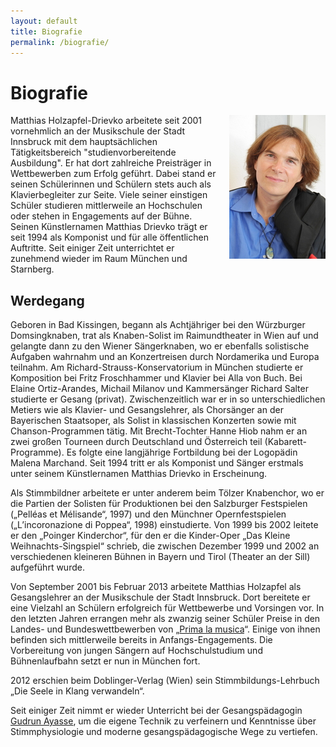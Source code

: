 ```yaml
---
layout: default
title: Biografie
permalink: /biografie/
---
```


Biografie
=========

<a href="/assets/matthias-gross.jpg"><img style="float:right; margin-left: 1em;" src="/assets/matthias.jpg"></a>
Matthias Holzapfel-Drievko arbeitete seit 2001 vornehmlich an der Musikschule der Stadt Innsbruck mit dem hauptsächlichen Tätigkeitsbereich "studienvorbereitende Ausbildung". Er hat dort zahlreiche Preisträger in Wettbewerben zum Erfolg geführt. Dabei stand er seinen Schülerinnen und Schülern stets auch als Klavierbegleiter zur Seite. Viele seiner einstigen Schüler studieren mittlerweile an Hochschulen oder stehen in Engagements auf der Bühne. Seinen Künstlernamen Matthias Drievko trägt er seit 1994 als Komponist und für alle öffentlichen Auftritte. Seit einiger Zeit unterrichtet er zunehmend wieder im Raum München und Starnberg.



Werdegang
---------

Geboren in Bad Kissingen, begann als Achtjähriger bei den Würzburger Domsingknaben, trat als Knaben-Solist im Raimundtheater in Wien auf und gelangte dann zu den Wiener Sängerknaben, wo er ebenfalls solistische Aufgaben wahrnahm und an Konzertreisen durch Nordamerika und Europa teilnahm. Am Richard-Strauss-Konservatorium in München studierte er Komposition bei Fritz Froschhammer und Klavier bei Alla von Buch. Bei Elaine Ortiz-Arandes, Michail Milanov und Kammersänger Richard Salter studierte er Gesang (privat). Zwischenzeitlich war er in so unterschiedlichen Metiers wie als Klavier- und Gesangslehrer, als Chorsänger an der Bayerischen Staatsoper, als Solist in klassischen Konzerten sowie mit Chanson-Programmen tätig. Mit Brecht-Tochter Hanne Hiob nahm er an zwei großen Tourneen durch Deutschland und Österreich teil (Kabarett-Programme). Es folgte eine langjährige Fortbildung bei der Logopädin Malena Marchand. Seit 1994 tritt er als Komponist und Sänger erstmals unter seinem Künstlernamen Matthias Drievko in Erscheinung.

Als Stimmbildner arbeitete er unter anderem beim Tölzer Knabenchor, wo er die Partien der Solisten für Produktionen bei den Salzburger Festspielen („Pelléas et Mélisande“, 1997) und den Münchner Opernfestspielen („L’incoronazione di Poppea“, 1998) einstudierte. Von 1999 bis 2002 leitete er den „Poinger Kinderchor“, für den er die Kinder-Oper „Das Kleine Weihnachts-Singspiel“ schrieb, die zwischen Dezember 1999 und 2002 an verschiedenen kleineren Bühnen in Bayern und Tirol (Theater an der Sill) aufgeführt wurde.

Von September 2001 bis Februar 2013 arbeitete Matthias Holzapfel als Gesangslehrer an der Musikschule der Stadt Innsbruck. Dort bereitete er eine Vielzahl an Schülern erfolgreich für Wettbewerbe und Vorsingen vor. In den letzten Jahren errangen mehr als zwanzig seiner Schüler Preise in den Landes- und Bundeswettbewerben von „[Prima la musica]“. Einige von ihnen  befinden sich mittlerweile bereits in Anfangs-Engagements. Die Vorbereitung von jungen Sängern auf Hochschulstudium und Bühnenlaufbahn setzt er nun in München fort.    

2012 erschien beim Doblinger-Verlag (Wien) sein Stimmbildungs-Lehrbuch „Die Seele in Klang verwandeln“.

Seit einiger Zeit nimmt er wieder Unterricht bei der Gesangspädagogin [Gudrun Ayasse], um die eigene Technik zu verfeinern und Kenntnisse über Stimmphysiologie und moderne gesangspädagogische Wege zu vertiefen.


[Prima la musica]: http://www.musikderjugend.at/
[Gudrun Ayasse]: http://www.gudrun-ayasse.de/